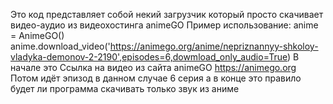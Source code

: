 Это код представляет собой некий загрузчик который просто скачивает видео-аудио из видеохостинга animeGO 
Пример использование:
anime = AnimeGO()
anime.download_video('https://animego.org/anime/nepriznannyy-shkoloy-vladyka-demonov-2-2190',episodes=6,dowmload_only_audio=True)
В начале это Ссылка на видео из сайта animeGO https://animego.org
Потом идёт эпизод в данном случае 6 серия 
а в конце это правило будет ли программа скачивать только звук из аниме
